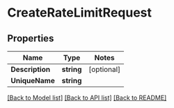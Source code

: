 # CreateRateLimitRequest

## Properties
Name | Type | Notes
------------ | ------------- | -------------
**Description** | **string** | [optional] 
**UniqueName** | **string** | 

[[Back to Model list]](../README.md#documentation-for-models) [[Back to API list]](../README.md#documentation-for-api-endpoints) [[Back to README]](../README.md)


